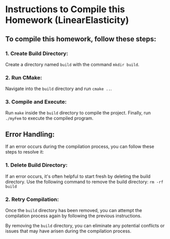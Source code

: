 # Instructions to Compile this Homework (LinearElasticity)

## To compile this homework, follow these steps:

### 1. Create Build Directory:
Create a directory named `build` with the command `mkdir build`.

### 2. Run CMake:
Navigate into the `build` directory and run `cmake ..`.

### 3. Compile and Execute:
Run `make` inside the `build` directory to compile the project.
Finally, run `./myFem` to execute the compiled program.

## Error Handling:
If an error occurs during the compilation process, you can follow these steps to resolve it:

### 1. Delete Build Directory:
If an error occurs, it's often helpful to start fresh by deleting the build directory. Use the following command to remove the build directory: `rm -rf build`

### 2. Retry Compilation:
Once the `build` directory has been removed, you can attempt the compilation process again by following the previous instructions.

By removing the `build` directory, you can eliminate any potential conflicts or issues that may have arisen during the compilation process.